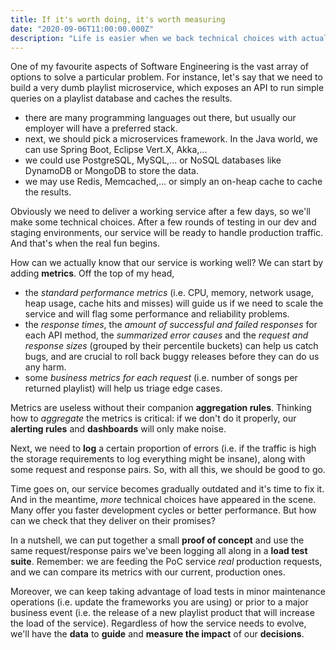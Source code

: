 ```yaml
---
title: If it's worth doing, it's worth measuring
date: "2020-09-06T11:00:00.000Z"
description: "Life is easier when we back technical choices with actual data"
---
```


One of my favourite aspects of Software Engineering is the vast array of options to solve a particular problem.
For instance, let's say that we need to build a very dumb playlist microservice, which exposes an API
to run simple queries on a playlist database and caches the results.

* there are many programming languages out there, but usually our employer will have a preferred stack.
* next, we should pick a microservices framework. In the Java world, we can use Spring Boot, Eclipse Vert.X, Akka,...
* we could use PostgreSQL, MySQL,... or NoSQL databases like DynamoDB or MongoDB to store the data.
* we may use Redis, Memcached,... or simply an on-heap cache to cache the results.

Obviously we need to deliver a working service after a few days, so we'll make some technical choices. After a few rounds of testing
in our dev and staging environments, our service will be ready to handle production traffic. And that's when the real fun begins.

How can we actually know that our service is working well? We can start by adding **metrics**. Off the top of my head,

* the _standard performance metrics_ (i.e. CPU, memory, network usage, heap usage, cache hits and misses) will guide us if we need to scale the service and
  will flag some performance and reliability problems.
* the _response times_, the _amount of successful and failed responses_ for each API method, the _summarized error causes_ and
  the _request and response sizes_ (grouped by their percentile buckets) can help us catch bugs, and are crucial to roll back buggy releases
  before they can do us any harm.
* some _business metrics for each request_ (i.e. number of songs per returned playlist) will help us triage edge cases.

Metrics are useless without their companion **aggregation rules**. Thinking how to _aggregate_ the metrics is critical: if we don't do it properly,
our **alerting rules** and **dashboards** will only make noise.

Next, we need to **log** a certain proportion of errors (i.e. if the traffic is high the storage requirements to log everything might be insane),
along with some request and response pairs. So, with all this, we should be good to go.

Time goes on, our service becomes gradually outdated and it's time to fix it. And in the meantime, _more_ technical choices have appeared
in the scene. Many offer you faster development cycles or better performance. But how can we check that they deliver on their promises?

In a nutshell, we can put together a small **proof of concept** and use the same request/response pairs we've been logging all along
in a **load test suite**. Remember: we are feeding the PoC service _real_ production requests, and we can compare its metrics with our
current, production ones.

Moreover, we can keep taking advantage of load tests in minor maintenance operations (i.e. update the frameworks you are using) or prior
to a major business event (i.e. the release of a new playlist product that will increase the load of the service). Regardless of how the
service needs to evolve, we'll have the **data** to **guide** and **measure the impact** of our **decisions**.
